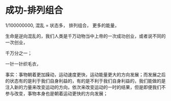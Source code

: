 # 成功-排列组合

1/100000000, 混乱 = 状态多， 排列组合， 更多的能量，

生命是逆向混乱的，我们人类是千万动物当中上帝的一次成功创业，或者说不同的一次创业，

千万分之一；

一针一针织毛衣，

事实：事物朝着更加躁动，运动速度更快，运动能量更大的方向发展；而发展之后的状态有的是利于我们自身利益的，有的是不利于我们自身利益的，我们能做的是注入新的力量来改变运动的方向，依次来改变运动的一时的结果，但是即便我们不参与改变，事物本身也是朝着运动更快的方向发展；

